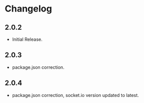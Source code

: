 # Changelog

## 2.0.2

* Initial Release.

## 2.0.3

* package.json correction.

## 2.0.4

* package.json  correction, socket.io version updated to latest.
